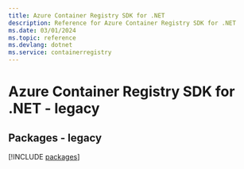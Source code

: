 ```yaml
---
title: Azure Container Registry SDK for .NET
description: Reference for Azure Container Registry SDK for .NET
ms.date: 03/01/2024
ms.topic: reference
ms.devlang: dotnet
ms.service: containerregistry
---
```

# Azure Container Registry SDK for .NET - legacy
## Packages - legacy
[!INCLUDE [packages](container-registry-index.md)]
